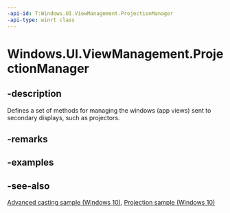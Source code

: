 ```yaml
---
-api-id: T:Windows.UI.ViewManagement.ProjectionManager
-api-type: winrt class
---
```


<!-- Class syntax.
public class ProjectionManager 
-->

# Windows.UI.ViewManagement.ProjectionManager

## -description

Defines a set of methods for managing the windows (app views) sent to secondary displays, such as projectors.

## -remarks

## -examples

## -see-also

[Advanced casting sample (Windows 10)](https://github.com/Microsoft/Windows-universal-samples/tree/master/Samples/AdvancedCasting), [Projection sample (Windows 10)](https://go.microsoft.com/fwlink/p/?LinkId=620587)
